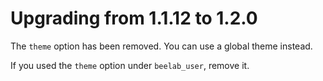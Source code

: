 Upgrading from 1.1.12 to 1.2.0
==============================

The ``theme`` option has been removed. You can use a global theme instead.

If you used the ``theme`` option under ``beelab_user``, remove it.
